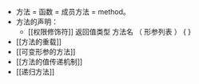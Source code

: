 - 方法 = 函数 = 成员方法 = method。
- 方法的声明：
	- [[权限修饰符]]  返回值类型  方法名  （  形参列表  ） {
	      }
- [[方法的重载]]
- [[可变形参的方法]]
- [[方法的值传递机制]]
- [[递归方法]]